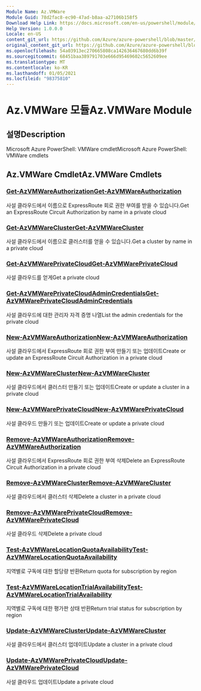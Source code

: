 ```yaml
---
Module Name: Az.VMWare
Module Guid: 78d2fac8-ec90-47ad-b8aa-a27106b158f5
Download Help Link: https://docs.microsoft.com/en-us/powershell/module/az.vmware
Help Version: 1.0.0.0
Locale: en-US
content_git_url: https://github.com/Azure/azure-powershell/blob/master/src/VMWare/help/Az.VMWare.md
original_content_git_url: https://github.com/Azure/azure-powershell/blob/master/src/VMWare/help/Az.VMWare.md
ms.openlocfilehash: 54a03913ec270665808ca142636467680dd6b39f
ms.sourcegitcommit: 68451baa389791703e666d95469602c5652609ee
ms.translationtype: MT
ms.contentlocale: ko-KR
ms.lasthandoff: 01/05/2021
ms.locfileid: "98375810"
---
```

# <span data-ttu-id="31dbe-101">Az.VMWare 모듈</span><span class="sxs-lookup"><span data-stu-id="31dbe-101">Az.VMWare Module</span></span>
## <span data-ttu-id="31dbe-102">설명</span><span class="sxs-lookup"><span data-stu-id="31dbe-102">Description</span></span>
<span data-ttu-id="31dbe-103">Microsoft Azure PowerShell: VMWare cmdlet</span><span class="sxs-lookup"><span data-stu-id="31dbe-103">Microsoft Azure PowerShell: VMWare cmdlets</span></span>

## <span data-ttu-id="31dbe-104">Az.VMWare Cmdlet</span><span class="sxs-lookup"><span data-stu-id="31dbe-104">Az.VMWare Cmdlets</span></span>
### [<span data-ttu-id="31dbe-105">Get-AzVMWareAuthorization</span><span class="sxs-lookup"><span data-stu-id="31dbe-105">Get-AzVMWareAuthorization</span></span>](Get-AzVMWareAuthorization.md)
<span data-ttu-id="31dbe-106">사설 클라우드에서 이름으로 ExpressRoute 회로 권한 부여를 받을 수 있습니다.</span><span class="sxs-lookup"><span data-stu-id="31dbe-106">Get an ExpressRoute Circuit Authorization by name in a private cloud</span></span>

### [<span data-ttu-id="31dbe-107">Get-AzVMWareCluster</span><span class="sxs-lookup"><span data-stu-id="31dbe-107">Get-AzVMWareCluster</span></span>](Get-AzVMWareCluster.md)
<span data-ttu-id="31dbe-108">사설 클라우드에서 이름으로 클러스터를 얻을 수 있습니다.</span><span class="sxs-lookup"><span data-stu-id="31dbe-108">Get a cluster by name in a private cloud</span></span>

### [<span data-ttu-id="31dbe-109">Get-AzVMWarePrivateCloud</span><span class="sxs-lookup"><span data-stu-id="31dbe-109">Get-AzVMWarePrivateCloud</span></span>](Get-AzVMWarePrivateCloud.md)
<span data-ttu-id="31dbe-110">사설 클라우드를 얻게</span><span class="sxs-lookup"><span data-stu-id="31dbe-110">Get a private cloud</span></span>

### [<span data-ttu-id="31dbe-111">Get-AzVMWarePrivateCloudAdminCredentials</span><span class="sxs-lookup"><span data-stu-id="31dbe-111">Get-AzVMWarePrivateCloudAdminCredentials</span></span>](Get-AzVMWarePrivateCloudAdminCredentials.md)
<span data-ttu-id="31dbe-112">사설 클라우드에 대한 관리자 자격 증명 나열</span><span class="sxs-lookup"><span data-stu-id="31dbe-112">List the admin credentials for the private cloud</span></span>

### [<span data-ttu-id="31dbe-113">New-AzVMWareAuthorization</span><span class="sxs-lookup"><span data-stu-id="31dbe-113">New-AzVMWareAuthorization</span></span>](New-AzVMWareAuthorization.md)
<span data-ttu-id="31dbe-114">사설 클라우드에서 ExpressRoute 회로 권한 부여 만들기 또는 업데이트</span><span class="sxs-lookup"><span data-stu-id="31dbe-114">Create or update an ExpressRoute Circuit Authorization in a private cloud</span></span>

### [<span data-ttu-id="31dbe-115">New-AzVMWareCluster</span><span class="sxs-lookup"><span data-stu-id="31dbe-115">New-AzVMWareCluster</span></span>](New-AzVMWareCluster.md)
<span data-ttu-id="31dbe-116">사설 클라우드에서 클러스터 만들기 또는 업데이트</span><span class="sxs-lookup"><span data-stu-id="31dbe-116">Create or update a cluster in a private cloud</span></span>

### [<span data-ttu-id="31dbe-117">New-AzVMWarePrivateCloud</span><span class="sxs-lookup"><span data-stu-id="31dbe-117">New-AzVMWarePrivateCloud</span></span>](New-AzVMWarePrivateCloud.md)
<span data-ttu-id="31dbe-118">사설 클라우드 만들기 또는 업데이트</span><span class="sxs-lookup"><span data-stu-id="31dbe-118">Create or update a private cloud</span></span>

### [<span data-ttu-id="31dbe-119">Remove-AzVMWareAuthorization</span><span class="sxs-lookup"><span data-stu-id="31dbe-119">Remove-AzVMWareAuthorization</span></span>](Remove-AzVMWareAuthorization.md)
<span data-ttu-id="31dbe-120">사설 클라우드에서 ExpressRoute 회로 권한 부여 삭제</span><span class="sxs-lookup"><span data-stu-id="31dbe-120">Delete an ExpressRoute Circuit Authorization in a private cloud</span></span>

### [<span data-ttu-id="31dbe-121">Remove-AzVMWareCluster</span><span class="sxs-lookup"><span data-stu-id="31dbe-121">Remove-AzVMWareCluster</span></span>](Remove-AzVMWareCluster.md)
<span data-ttu-id="31dbe-122">사설 클라우드에서 클러스터 삭제</span><span class="sxs-lookup"><span data-stu-id="31dbe-122">Delete a cluster in a private cloud</span></span>

### [<span data-ttu-id="31dbe-123">Remove-AzVMWarePrivateCloud</span><span class="sxs-lookup"><span data-stu-id="31dbe-123">Remove-AzVMWarePrivateCloud</span></span>](Remove-AzVMWarePrivateCloud.md)
<span data-ttu-id="31dbe-124">사설 클라우드 삭제</span><span class="sxs-lookup"><span data-stu-id="31dbe-124">Delete a private cloud</span></span>

### [<span data-ttu-id="31dbe-125">Test-AzVMWareLocationQuotaAvailability</span><span class="sxs-lookup"><span data-stu-id="31dbe-125">Test-AzVMWareLocationQuotaAvailability</span></span>](Test-AzVMWareLocationQuotaAvailability.md)
<span data-ttu-id="31dbe-126">지역별로 구독에 대한 할당량 반환</span><span class="sxs-lookup"><span data-stu-id="31dbe-126">Return quota for subscription by region</span></span>

### [<span data-ttu-id="31dbe-127">Test-AzVMWareLocationTrialAvailability</span><span class="sxs-lookup"><span data-stu-id="31dbe-127">Test-AzVMWareLocationTrialAvailability</span></span>](Test-AzVMWareLocationTrialAvailability.md)
<span data-ttu-id="31dbe-128">지역별로 구독에 대한 평가판 상태 반환</span><span class="sxs-lookup"><span data-stu-id="31dbe-128">Return trial status for subscription by region</span></span>

### [<span data-ttu-id="31dbe-129">Update-AzVMWareCluster</span><span class="sxs-lookup"><span data-stu-id="31dbe-129">Update-AzVMWareCluster</span></span>](Update-AzVMWareCluster.md)
<span data-ttu-id="31dbe-130">사설 클라우드에서 클러스터 업데이트</span><span class="sxs-lookup"><span data-stu-id="31dbe-130">Update a cluster in a private cloud</span></span>

### [<span data-ttu-id="31dbe-131">Update-AzVMWarePrivateCloud</span><span class="sxs-lookup"><span data-stu-id="31dbe-131">Update-AzVMWarePrivateCloud</span></span>](Update-AzVMWarePrivateCloud.md)
<span data-ttu-id="31dbe-132">사설 클라우드 업데이트</span><span class="sxs-lookup"><span data-stu-id="31dbe-132">Update a private cloud</span></span>

